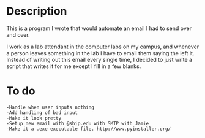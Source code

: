 # Description
This is a program I wrote that would automate an email I had to send over and over.

I work as a lab attendant in the computer labs on my campus, and whenever a person leaves something in the lab I have
to email them saying the left it. Instead of writing out this email every single time, I decided to just write a script
that writes it for me except I fill in a few blanks.

# To do
    -Handle when user inputs nothing
    -Add handling of bad input
    -Make it look pretty
    -Setup new email with @ship.edu with SMTP with Jamie
    -Make it a .exe executable file. http://www.pyinstaller.org/
